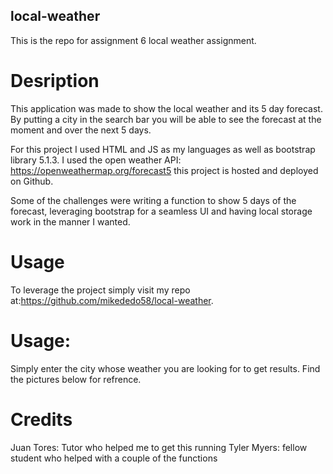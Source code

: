 ## local-weather

This is the repo for assignment 6 local weather assignment.

# Desription

This application was made to show the local weather and its 5 day forecast. By putting a city in the search bar you will be able to see the forecast at the moment and over the next 5 days.

For this project I used HTML and JS as my languages as well as bootstrap library 5.1.3. I used the open weather API: https://openweathermap.org/forecast5 this project is hosted and deployed on Github.

Some of the challenges were writing a function to show 5 days of the forecast, leveraging bootstrap for a seamless UI and having local storage work in the manner I wanted.

# Usage

To leverage the project simply visit my repo at:https://github.com/mikededo58/local-weather.

# Usage:

Simply enter the city whose weather you are looking for to get results. Find the pictures below for refrence.

# Credits

Juan Tores: Tutor who helped me to get this running
Tyler Myers: fellow student who helped with a couple of the functions
